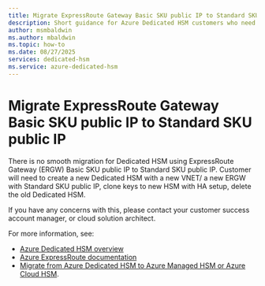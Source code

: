 ```yaml
---
title: Migrate ExpressRoute Gateway Basic SKU public IP to Standard SKU public IP
description: Short guidance for Azure Dedicated HSM customers who need to change an ExpressRoute Gateway (ERGW) Basic SKU public IP to a Standard SKU public IP.
author: msmbaldwin
ms.author: mbaldwin
ms.topic: how-to
ms.date: 08/27/2025
services: dedicated-hsm
ms.service: azure-dedicated-hsm
---
```


# Migrate ExpressRoute Gateway Basic SKU public IP to Standard SKU public IP

There is no smooth migration for Dedicated HSM using ExpressRoute Gateway (ERGW) Basic SKU public IP to Standard SKU public IP. Customer will need to create a new Dedicated HSM with a new VNET/ a new ERGW with Standard SKU public IP, clone keys to new HSM with HA setup, delete the old Dedicated HSM.

If you have any concerns with this, please contact your customer success account manager, or cloud solution architect.

For more information, see:

- [Azure Dedicated HSM overview](overview.md)
- [Azure ExpressRoute documentation](/azure/expressroute/expressroute-about-virtual-network-gateways)
- [Migrate from Azure Dedicated HSM to Azure Managed HSM or Azure Cloud HSM](migration-guide.md).
